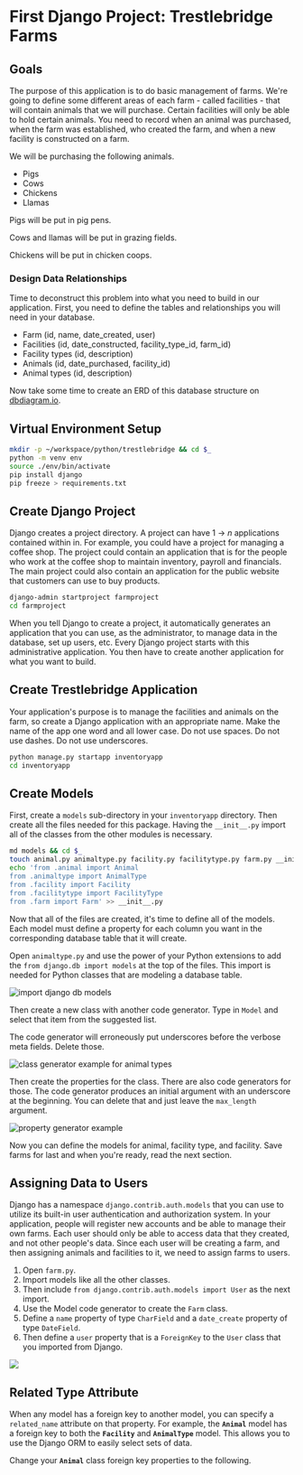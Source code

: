 # First Django Project: Trestlebridge Farms

## Goals

The purpose of this application is to do basic management of farms. We're going to define some different areas of each farm - called facilities - that will contain animals that we will purchase. Certain facilities will only be able to hold certain animals. You need to record when an animal was purchased, when the farm was established, who created the farm, and when a new facility is constructed on a farm.

We will be purchasing the following animals.

* Pigs
* Cows
* Chickens
* Llamas

Pigs will be put in pig pens.

Cows and llamas will be put in grazing fields.

Chickens will be put in chicken coops.

### Design Data Relationships

Time to deconstruct this problem into what you need to build in our application. First, you need to define the tables and relationships you will need in your database.

* Farm (id, name, date_created, user)
* Facilities (id, date_constructed, facility_type_id, farm_id)
* Facility types (id, description)
* Animals (id, date_purchased, facility_id)
* Animal types (id, description)

Now take some time to create an ERD of this database structure on [dbdiagram.io](https://dbdiagram.io).

## Virtual Environment Setup

```sh
mkdir -p ~/workspace/python/trestlebridge && cd $_
python -m venv env
source ./env/bin/activate
pip install django
pip freeze > requirements.txt
```

## Create Django Project

Django creates a project directory. A project can have 1 -> _n_ applications contained within in. For example, you could have a project for managing a coffee shop. The project could contain an application that is for the people who work at the coffee shop to maintain inventory, payroll and financials. The main project could also contain an application for the public website that customers can use to buy products.

```sh
django-admin startproject farmproject
cd farmproject
```

When you tell Django to create a project, it automatically generates an application that you can use, as the administrator, to manage data in the database, set up users, etc. Every Django project starts with this administrative application. You then have to create another application for what you want to build.

## Create Trestlebridge Application

Your application's purpose is to manage the facilities and animals on the farm, so create a Django application with an appropriate name. Make the name of the app one word and all lower case. Do not use spaces. Do not use dashes. Do not use underscores.

```sh
python manage.py startapp inventoryapp
cd inventoryapp
```

## Create Models

First, create a `models` sub-directory in your `inventoryapp` directory. Then create all the files needed for this package. Having the `__init__.py` import all of the classes from the other modules is necessary.

```sh
md models && cd $_
touch animal.py animaltype.py facility.py facilitytype.py farm.py __init__.py
echo 'from .animal import Animal
from .animaltype import AnimalType
from .facility import Facility
from .facilitytype import FacilityType
from .farm import Farm' >> __init__.py
```

Now that all of the files are created, it's time to define all of the models. Each model must define a property for each column you want in the corresponding database table that it will create.

Open `animaltype.py` and use the power of your Python extensions to add the `from django.db import models` at the top of the files. This import is needed for Python classes that are modeling a database table.

![import django db models](./images/model-import-generator.gif)

Then create a new class with another code generator. Type in `Model` and select that item from the suggested list.

The code generator will erroneously put underscores before the verbose meta fields. Delete those.

![class generator example for animal types](./images/class-generator.gif)

Then create the properties for the class. There are also code generators for those. The code generator produces an initial argument with an underscore at the beginning. You can delete that and just leave the `max_length` argument.

![property generator example](./images/property-generator.gif)

Now you can define the models for animal, facility type, and facility. Save farms for last and when you're ready, read the next section.

## Assigning Data to Users

Django has a namespace `django.contrib.auth.models` that you can use to utilize its built-in user authentication and authorization system. In your application, people will register new accounts and be able to manage their own farms. Each user should only be able to access data that they created, and not other people's data. Since each user will be creating a farm, and then assigning animals and facilities to it, we need to assign farms to users.

1. Open `farm.py`.
1. Import models like all the other classes.
1. Then include `from django.contrib.auth.models import User` as the next import.
1. Use the Model code generator to create the `Farm` class.
1. Define a `name` property of type `CharField` and a `date_create` property of type `DateField`.
1. Then define a `user` property that is a `ForeignKey` to the `User` class that you imported from Django.

![](./images/farm-model.gif)

## Related Type Attribute

When any model has a foreign key to another model, you can specify a `related_name` attribute on that property. For example, the **`Animal`** model has a foreign key to both the **`Facility`** and **`AnimalType`** model. This allows you to use the Django ORM to easily select sets of data.

Change your **`Animal`** class foreign key properties to the following.

```py

```